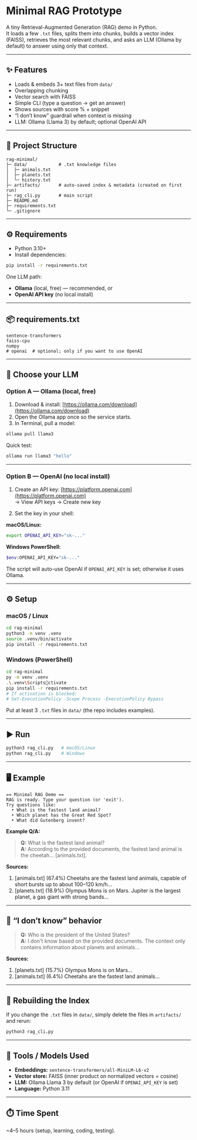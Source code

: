 # Minimal RAG Prototype

A tiny Retrieval-Augmented Generation (RAG) demo in Python.  
It loads a few `.txt` files, splits them into chunks, builds a vector index (FAISS), retrieves the most relevant chunks, and asks an LLM (Ollama by default) to answer using only that context.

---

## ✨ Features
- Loads & embeds 3+ text files from `data/`
- Overlapping chunking
- Vector search with FAISS
- Simple CLI (type a question → get an answer)
- Shows sources with score % + snippet
- “I don’t know” guardrail when context is missing
- LLM: Ollama (Llama 3) by default; optional OpenAI API

---

## 📂 Project Structure
```
rag-minimal/
├─ data/            # .txt knowledge files
│  ├─ animals.txt
│  ├─ planets.txt
│  └─ history.txt
├─ artifacts/       # auto-saved index & metadata (created on first run)
├─ rag_cli.py       # main script
├─ README.md
├─ requirements.txt
└─ .gitignore
```

---

## ⚙️ Requirements
- Python 3.10+  
- Install dependencies:

```bash
pip install -r requirements.txt
```

One LLM path:  
- **Ollama** (local, free) — recommended, or  
- **OpenAI API key** (no local install)

---

## 📦 requirements.txt
```
sentence-transformers
faiss-cpu
numpy
# openai  # optional; only if you want to use OpenAI
```

---

## 🧠 Choose your LLM

### Option A — Ollama (local, free)
1. Download & install: [https://ollama.com/download](https://ollama.com/download)  
2. Open the Ollama app once so the service starts.  
3. In Terminal, pull a model:

```bash
ollama pull llama3
```

Quick test:

```bash
ollama run llama3 "hello"
```

---

### Option B — OpenAI (no local install)
1. Create an API key: [https://platform.openai.com](https://platform.openai.com)  
   → View API keys → Create new key

2. Set the key in your shell:

**macOS/Linux:**
```bash
export OPENAI_API_KEY="sk-..."
```

**Windows PowerShell:**
```bash
$env:OPENAI_API_KEY="sk-..."
```

The script will auto-use OpenAI if `OPENAI_API_KEY` is set; otherwise it uses Ollama.

---

## ⚙️ Setup

### macOS / Linux
```bash
cd rag-minimal
python3 -m venv .venv
source .venv/bin/activate
pip install -r requirements.txt
```

### Windows (PowerShell)
```bash
cd rag-minimal
py -m venv .venv
.\.venv\Scriptsctivate
pip install -r requirements.txt
# If activation is blocked:
# Set-ExecutionPolicy -Scope Process -ExecutionPolicy Bypass
```

Put at least 3 `.txt` files in `data/` (the repo includes examples).

---

## ▶️ Run
```bash
python3 rag_cli.py   # macOS/Linux
python rag_cli.py    # Windows
```

---

## 🖥️ Example

```text
== Minimal RAG Demo ==
RAG is ready. Type your question (or 'exit').
Try questions like:
  • What is the fastest land animal?
  • Which planet has the Great Red Spot?
  • What did Gutenberg invent?
```

**Example Q/A:**

> **Q:** What is the fastest land animal?  
> **A:** According to the provided documents, the fastest land animal is the cheetah... [animals.txt].

**Sources:**
1. [animals.txt]  (67.4%)  Cheetahs are the fastest land animals, capable of short bursts up to about 100–120 km/h…  
2. [planets.txt]  (18.9%)  Olympus Mons is on Mars. Jupiter is the largest planet, a gas giant with strong bands…  

---

## 🚧 “I don’t know” behavior

> **Q:** Who is the president of the United States?  
> **A:** I don't know based on the provided documents. The context only contains information about planets and animals…

**Sources:**
1. [planets.txt]  (15.7%)  Olympus Mons is on Mars…  
2. [animals.txt]  (6.4%)   Cheetahs are the fastest land animals…  

---

## 🔄 Rebuilding the Index
If you change the `.txt` files in `data/`, simply delete the files in `artifacts/` and rerun:

```bash
python3 rag_cli.py
```

---

## 🧪 Tools / Models Used
- **Embeddings:** `sentence-transformers/all-MiniLM-L6-v2`  
- **Vector store:** FAISS (inner product on normalized vectors = cosine)  
- **LLM:** Ollama Llama 3 by default (or OpenAI if `OPENAI_API_KEY` is set)  
- **Language:** Python 3.11 

---

## ⏱️ Time Spent
~4–5 hours (setup, learning, coding, testing).

